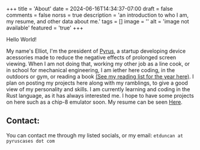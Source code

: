 +++
title = 'About'
date = 2024-06-16T14:34:37-07:00
draft = false
comments = false
norss = true
description = 'an introduction to who I am, my resume, and other data about me.'
tags = []
image = ''
alt = 'image not available'
featured = 'true'
+++

Hello World!

My name's Elliot, I'm the president of [Pyrus](https://pyrus-cases.com), a startup developing device acessories made to reduce the negative effects of prolonged screen viewing. When I am not doing that, working my other job as a line cook, or in school for mechanical engineering, I am iether here coding, in the outdoors or gym, or reading a book [(See my reading list for the year here)](#). I plan on posting my projects here along with my ramblings, to give a good view of my personality and skills. I am currently learning and coding in the Rust language, as it has always interested me. I hope to have some projects on here such as a chip-8 emulator soon. My resume can be seen [Here](). 

## Contact:

You can contact me through my listed socials, or my email: ```etduncan at pyruscases dot com```
